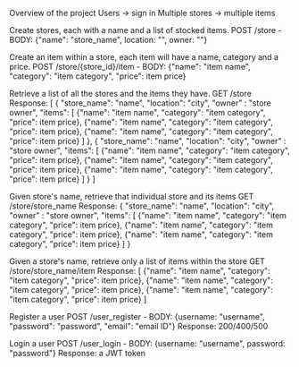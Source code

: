 Overview of the project
Users -> sign in Multiple stores -> multiple items

Create stores, each with a name and a list of stocked items. POST /store - BODY: {"name": "store_name", location: "", owner: ""}

Create an item within a store, each item will have a name, category and a price. POST /store/{store_id}/item - BODY: {"name": "item name", "category": "item category", "price": item price}

Retrieve a list of all the stores and the items they have. GET /store Response: [ { "store_name": "name", "location": "city", "owner" : "store owner", "items": [ {"name": "item name", "category": "item category", "price": item price}, {"name": "item name", "category": "item category", "price": item price}, {"name": "item name", "category": "item category", "price": item price} ] }, { "store_name": "name", "location": "city", "owner" : "store owner", "items": [ {"name": "item name", "category": "item category", "price": item price}, {"name": "item name", "category": "item category", "price": item price}, {"name": "item name", "category": "item category", "price": item price} ] } ]

Given store's name, retrieve that individual store and its items GET /store/store_name Response: { "store_name": "name", "location": "city", "owner" : "store owner", "items": [ {"name": "item name", "category": "item category", "price": item price}, {"name": "item name", "category": "item category", "price": item price}, {"name": "item name", "category": "item category", "price": item price} ] }

Given a store's name, retrieve only a list of items within the store GET /store/store_name/item Response: [ {"name": "item name", "category": "item category", "price": item price}, {"name": "item name", "category": "item category", "price": item price}, {"name": "item name", "category": "item category", "price": item price} ]

Register a user POST /user_register - BODY: {username: "username", "password": "password", "email": "email ID"} Response: 200/400/500

Login a user POST /user_login - BODY: {username: "username", password: "password"} Response: a JWT token